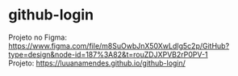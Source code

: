 # github-login

Projeto no Figma: https://www.figma.com/file/m8SuOwbJnX50XwLdIg5c2p/GitHub?type=design&node-id=187%3A82&t=rouZDJXPVB2rP0PV-1 <br>
Projeto: https://luuanamendes.github.io/github-login/
